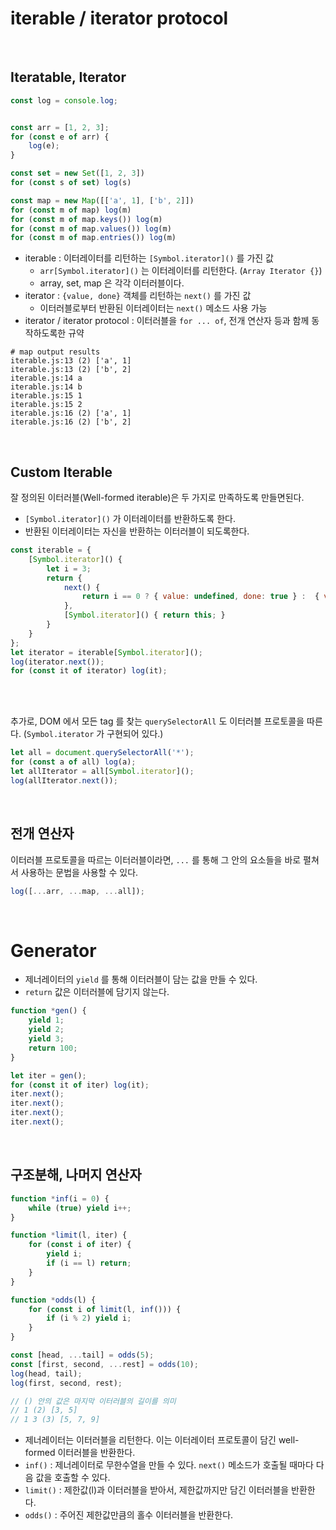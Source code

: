 # iterable / iterator protocol

<br />

## Iteratable, Iterator

```javascript
const log = console.log;


const arr = [1, 2, 3];
for (const e of arr) {
    log(e);
}

const set = new Set([1, 2, 3])
for (const s of set) log(s)

const map = new Map([['a', 1], ['b', 2]])
for (const m of map) log(m)
for (const m of map.keys()) log(m)
for (const m of map.values()) log(m)
for (const m of map.entries()) log(m)
```

- iterable : 이터레이터를 리턴하는 `[Symbol.iterator]()` 를 가진 값
  - `arr[Symbol.iterator]()` 는 이터레이터를 리턴한다. (`Array Iterator {}`)
  - array, set, map 은 각각 이터러블이다.
- iterator : `{value, done}` 객체를 리턴하는 `next()` 를 가진 값
  - 이터러블로부터 반환된 이터레이터는 `next()` 메소드 사용 가능
- iterator / iterator protocol : 이터러블을 `for ... of`, 전개 연산자 등과 함께 동작하도록한 규약

```shell
# map output results
iterable.js:13 (2) ['a', 1]
iterable.js:13 (2) ['b', 2]
iterable.js:14 a
iterable.js:14 b
iterable.js:15 1
iterable.js:15 2
iterable.js:16 (2) ['a', 1]
iterable.js:16 (2) ['b', 2]
```

<br />

## Custom Iterable

잘 정의된 이터러블(Well-formed iterable)은 두 가지로 만족하도록 만들면된다.

- `[Symbol.iterator]()` 가 이터레이터를 반환하도록 한다.
- 반환된 이터레이터는 자신을 반환하는 이터러블이 되도록한다.

```javascript
const iterable = {
    [Symbol.iterator]() {
        let i = 3;
        return {
            next() {
                return i == 0 ? { value: undefined, done: true } :  { value: i--, done: false};
            },
            [Symbol.iterator]() { return this; }
        }
    }
};
let iterator = iterable[Symbol.iterator]();
log(iterator.next());
for (const it of iterator) log(it);
```

<br />

<br />

추가로, DOM 에서 모든 tag 를 찾는 `querySelectorAll` 도 이터러블 프로토콜을 따른다. (`Symbol.iterator` 가 구현되어 있다.)

```javascript
let all = document.querySelectorAll('*');
for (const a of all) log(a);
let allIterator = all[Symbol.iterator]();
log(allIterator.next());
```

<br />

## 전개 연산자

이터러블 프로토콜을 따르는 이터러블이라면, `...` 를 통해 그 안의 요소들을 바로 펼쳐서 사용하는 문법을 사용할 수 있다.

```javascript
log([...arr, ...map, ...all]);
```

<br />

# Generator

- 제너레이터의 `yield` 를 통해 이터러블이 담는 값을 만들 수 있다.
- `return` 값은 이터러블에 담기지 않는다.

```javascript
function *gen() {
    yield 1;
    yield 2;
    yield 3;
    return 100;
}

let iter = gen();
for (const it of iter) log(it);
iter.next();
iter.next();
iter.next();
iter.next();
```

<br />

## 구조분해, 나머지 연산자

```javascript
function *inf(i = 0) {
    while (true) yield i++;
}

function *limit(l, iter) {
    for (const i of iter) {
        yield i;
        if (i == l) return;
    }
}

function *odds(l) {
    for (const i of limit(l, inf())) {
        if (i % 2) yield i;
    }
}

const [head, ...tail] = odds(5);
const [first, second, ...rest] = odds(10);
log(head, tail); 
log(first, second, rest);

// () 안의 값은 마지막 이터러블의 길이를 의미
// 1 (2) [3, 5]
// 1 3 (3) [5, 7, 9]
```

- 제너레이터는 이터러블을 리턴한다. 이는 이터레이터 프로토콜이 담긴 well-formed 이터러블을 반환한다.
- `inf()` :  제너레이터로 무한수열을 만들 수 있다. `next()` 메소드가 호출될 때마다 다음 값을 호출할 수 있다.
- `limit()` : 제한값(l)과 이터러블을 받아서, 제한값까지만 담긴 이터러블을 반환한다.
- `odds()` : 주어진 제한값만큼의 홀수 이터러블을 반환한다.

<br />

<br />

<br />

<br />

<br />

